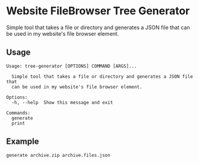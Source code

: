 # Website FileBrowser Tree Generator

Simple tool that takes a file or directory
and generates a JSON file that can be used in my website's file browser element.

## Usage

```
Usage: tree-generator [OPTIONS] COMMAND [ARGS]...

  Simple tool that takes a file or directory and generates a JSON file that
  can be used in my website's file browser element.

Options:
  -h, --help  Show this message and exit

Commands:
  generate
  print
```

## Example

```
generate archive.zip archive.files.json
```